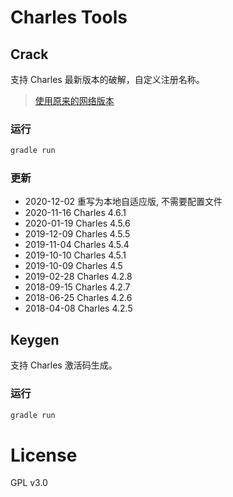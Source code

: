 # Charles Tools

## Crack
支持 Charles 最新版本的破解，自定义注册名称。

> [使用原来的网络版本](https://www.zzzmode.com/mytools/charles/)

### 运行
```bash
gradle run
```

### 更新
* 2020-12-02 重写为本地自适应版, 不需要配置文件
* 2020-11-16 Charles 4.6.1
* 2020-01-19 Charles 4.5.6
* 2019-12-09 Charles 4.5.5
* 2019-11-04 Charles 4.5.4
* 2019-10-10 Charles 4.5.1
* 2019-10-09 Charles 4.5
* 2019-02-28 Charles 4.2.8
* 2018-09-15 Charles 4.2.7
* 2018-06-25 Charles 4.2.6
* 2018-04-08 Charles 4.2.5

## Keygen
支持 Charles 激活码生成。

### 运行
```bash
gradle run
```

# License
GPL v3.0
